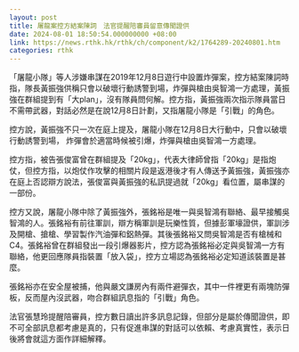 ```yaml
---
layout: post
title: 屠龍案控方結案陳詞　法官提醒陪審員留意傳聞證供
date: 2024-08-01 18:50:54.000000000 +08:00
link: https://news.rthk.hk/rthk/ch/component/k2/1764289-20240801.htm
categories: rthk
---
```


「屠龍小隊」等人涉嫌串謀在2019年12月8日遊行中設置炸彈案，控方結案陳詞時指，隊長黃振強供稱只會以破壞行動誘警到場，炸彈與槍由吳智鴻一方處理，黃振強在群組提到有「大plan」，沒有隊員問何解。控方指，黃振強兩次指示隊員當日不需帶武器，對話必然是在說12月8日計劃，又指屠龍小隊是「引戰」的角色。

控方說，黃振強不只一次在庭上提及，屠龍小隊在12月8日大行動中，只會以破壞行動誘警到場， 炸彈會於適當時候被引爆，炸彈與槍由吳智鴻一方處理。

控方指，被告張俊富曾在群組提及「20kg」，代表大律師曾指「20kg」是指炮仗，但控方指，以炮仗作攻擊的相關片段是返港後才有人傳送予黃振強，黃振強亦在庭上否認辯方說法，張俊富與黃振強的私訊提過就「20kg」看位置，屬串謀的一部份。

控方又說，屠龍小隊中除了黃振強外，張銘裕是唯一與吳智鴻有聯絡、最早接觸吳智鴻的人。張銘裕有前往軍訓，辯方稱軍訓是玩樂性質，但據彭軍壕證供，軍訓涉及開槍、搶槍、學習製作汽油彈和鋁熱彈。其後張銘裕又問吳智鴻是否有槍械和C4。張銘裕曾在群組發出一段引爆器影片，控方認為張銘裕必定與吳智鴻一方有聯絡，他更回應隊員指裝置「放入袋」，控方立場認為張銘裕必定知道該裝置是甚麼。

張銘裕亦在安全屋被捕，他與嚴文謙房內有兩件避彈衣，其中一件裡更有兩塊防彈板，反而屋內沒武器，吻合群組訊息指的「引戰」角色。

法官張慧玲提醒陪審員，控方數日讀出許多訊息記錄，但部分是屬於傳聞證供，即不可全部訊息都考慮是真的，只有促進串謀的對話可以依賴、考慮真實性，表示日後將會就這方面作詳細解釋。
